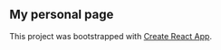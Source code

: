 ## My personal page

This project was bootstrapped with [Create React App](https://github.com/facebook/create-react-app).
